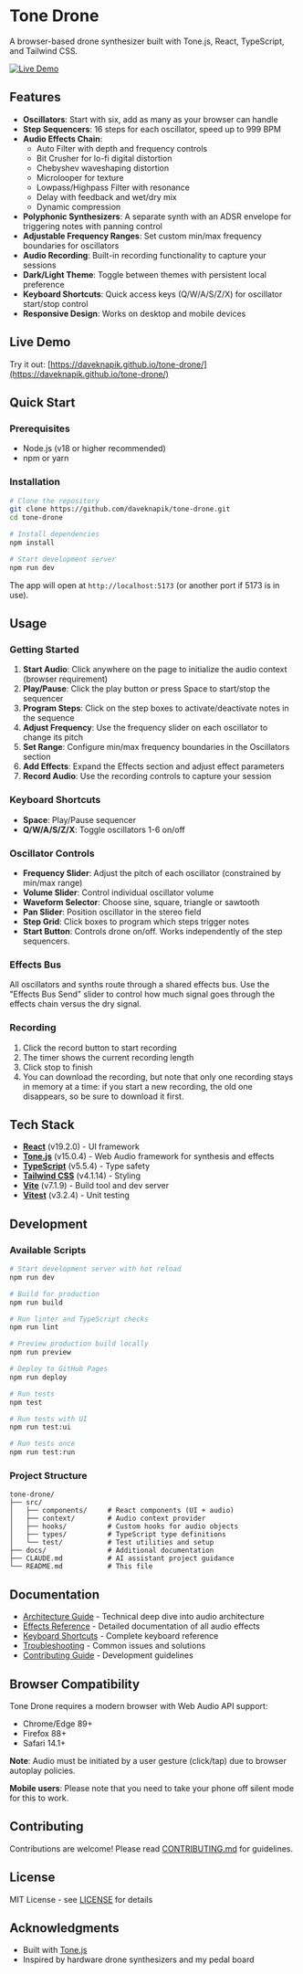 # Tone Drone

A browser-based drone synthesizer built with Tone.js, React, TypeScript, and Tailwind CSS.

[![Live Demo](https://img.shields.io/badge/demo-live-brightgreen)](https://daveknapik.github.io/tone-drone/)

## Features

- **Oscillators**: Start with six, add as many as your browser can handle
- **Step Sequencers**: 16 steps for each oscillator, speed up to 999 BPM
- **Audio Effects Chain**:
  - Auto Filter with depth and frequency controls
  - Bit Crusher for lo-fi digital distortion
  - Chebyshev waveshaping distortion
  - Microlooper for texture
  - Lowpass/Highpass Filter with resonance
  - Delay with feedback and wet/dry mix
  - Dynamic compression
- **Polyphonic Synthesizers**: A separate synth with an ADSR envelope for triggering notes with panning control
- **Adjustable Frequency Ranges**: Set custom min/max frequency boundaries for oscillators
- **Audio Recording**: Built-in recording functionality to capture your sessions
- **Dark/Light Theme**: Toggle between themes with persistent local preference
- **Keyboard Shortcuts**: Quick access keys (Q/W/A/S/Z/X) for oscillator start/stop control
- **Responsive Design**: Works on desktop and mobile devices

## Live Demo

Try it out: [https://daveknapik.github.io/tone-drone/](https://daveknapik.github.io/tone-drone/)

## Quick Start

### Prerequisites

- Node.js (v18 or higher recommended)
- npm or yarn

### Installation

```bash
# Clone the repository
git clone https://github.com/daveknapik/tone-drone.git
cd tone-drone

# Install dependencies
npm install

# Start development server
npm run dev
```

The app will open at `http://localhost:5173` (or another port if 5173 is in use).

## Usage

### Getting Started

1. **Start Audio**: Click anywhere on the page to initialize the audio context (browser requirement)
2. **Play/Pause**: Click the play button or press Space to start/stop the sequencer
3. **Program Steps**: Click on the step boxes to activate/deactivate notes in the sequence
4. **Adjust Frequency**: Use the frequency slider on each oscillator to change its pitch
5. **Set Range**: Configure min/max frequency boundaries in the Oscillators section
6. **Add Effects**: Expand the Effects section and adjust effect parameters
7. **Record Audio**: Use the recording controls to capture your session

### Keyboard Shortcuts

- **Space**: Play/Pause sequencer
- **Q/W/A/S/Z/X**: Toggle oscillators 1-6 on/off

### Oscillator Controls

- **Frequency Slider**: Adjust the pitch of each oscillator (constrained by min/max range)
- **Volume Slider**: Control individual oscillator volume
- **Waveform Selector**: Choose sine, square, triangle or sawtooth
- **Pan Slider**: Position oscillator in the stereo field
- **Step Grid**: Click boxes to program which steps trigger notes
- **Start Button**: Controls drone on/off. Works independently of the step sequencers.

### Effects Bus

All oscillators and synths route through a shared effects bus. Use the "Effects Bus Send" slider to control how much signal goes through the effects chain versus the dry signal.

### Recording

1. Click the record button to start recording
2. The timer shows the current recording length
3. Click stop to finish
4. You can download the recording, but note that only one recording stays in memory at a time: if you start a new recording, the old one disappears, so be sure to download it first.

## Tech Stack

- **[React](https://react.dev/)** (v19.2.0) - UI framework
- **[Tone.js](https://tonejs.github.io/)** (v15.0.4) - Web Audio framework for synthesis and effects
- **[TypeScript](https://www.typescriptlang.org/)** (v5.5.4) - Type safety
- **[Tailwind CSS](https://tailwindcss.com/)** (v4.1.14) - Styling
- **[Vite](https://vitejs.dev/)** (v7.1.9) - Build tool and dev server
- **[Vitest](https://vitest.dev/)** (v3.2.4) - Unit testing

## Development

### Available Scripts

```bash
# Start development server with hot reload
npm run dev

# Build for production
npm run build

# Run linter and TypeScript checks
npm run lint

# Preview production build locally
npm run preview

# Deploy to GitHub Pages
npm run deploy

# Run tests
npm test

# Run tests with UI
npm run test:ui

# Run tests once
npm run test:run
```

### Project Structure

```
tone-drone/
├── src/
│   ├── components/     # React components (UI + audio)
│   ├── context/        # Audio context provider
│   ├── hooks/          # Custom hooks for audio objects
│   ├── types/          # TypeScript type definitions
│   └── test/           # Test utilities and setup
├── docs/               # Additional documentation
├── CLAUDE.md           # AI assistant project guidance
└── README.md           # This file
```

## Documentation

- [Architecture Guide](docs/ARCHITECTURE.md) - Technical deep dive into audio architecture
- [Effects Reference](docs/EFFECTS.md) - Detailed documentation of all audio effects
- [Keyboard Shortcuts](docs/KEYBOARD_SHORTCUTS.md) - Complete keyboard reference
- [Troubleshooting](docs/TROUBLESHOOTING.md) - Common issues and solutions
- [Contributing Guide](CONTRIBUTING.md) - Development guidelines

## Browser Compatibility

Tone Drone requires a modern browser with Web Audio API support:

- Chrome/Edge 89+
- Firefox 88+
- Safari 14.1+

**Note**: Audio must be initiated by a user gesture (click/tap) due to browser autoplay policies.

**Mobile users**: Please note that you need to take your phone off silent mode for this to work.

## Contributing

Contributions are welcome! Please read [CONTRIBUTING.md](CONTRIBUTING.md) for guidelines.

## License

MIT License - see [LICENSE](LICENSE) for details

## Acknowledgments

- Built with [Tone.js](https://tonejs.github.io/)
- Inspired by hardware drone synthesizers and my pedal board
